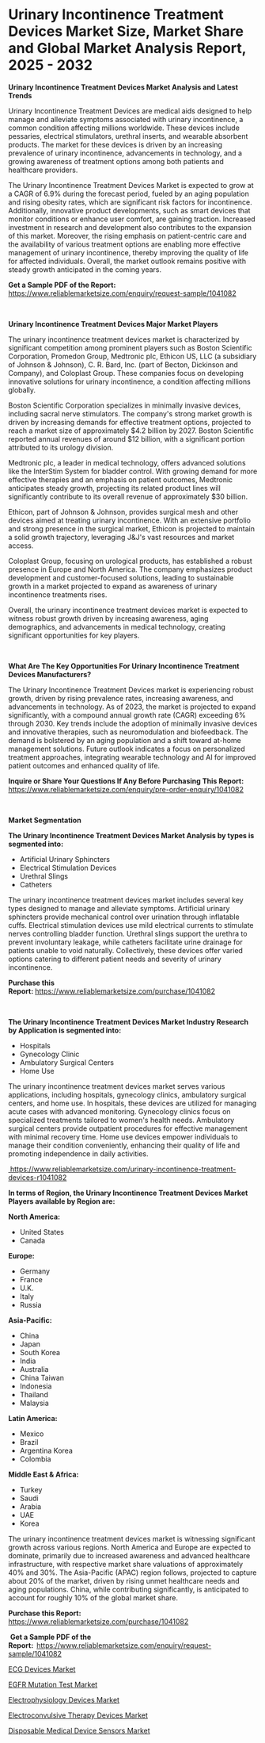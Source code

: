 <p><h1>Urinary Incontinence Treatment Devices Market Size, Market Share and Global Market Analysis Report, 2025 - 2032</h1></p><p><strong>Urinary Incontinence Treatment Devices Market Analysis and Latest Trends</strong></p>
<p><p>Urinary Incontinence Treatment Devices are medical aids designed to help manage and alleviate symptoms associated with urinary incontinence, a common condition affecting millions worldwide. These devices include pessaries, electrical stimulators, urethral inserts, and wearable absorbent products. The market for these devices is driven by an increasing prevalence of urinary incontinence, advancements in technology, and a growing awareness of treatment options among both patients and healthcare providers.</p><p>The Urinary Incontinence Treatment Devices Market is expected to grow at a CAGR of 6.9% during the forecast period, fueled by an aging population and rising obesity rates, which are significant risk factors for incontinence. Additionally, innovative product developments, such as smart devices that monitor conditions or enhance user comfort, are gaining traction. Increased investment in research and development also contributes to the expansion of this market. Moreover, the rising emphasis on patient-centric care and the availability of various treatment options are enabling more effective management of urinary incontinence, thereby improving the quality of life for affected individuals. Overall, the market outlook remains positive with steady growth anticipated in the coming years.</p></p>
<p><strong>Get a Sample PDF of the Report:&nbsp;</strong> <a href="https://www.reliablemarketsize.com/enquiry/request-sample/1041082?utm_campaign=2041&utm_medium=2&utm_source=Github&utm_content=ia&utm_term=03032025&utm_id=urinary-incontinence-treatment-devices">https://www.reliablemarketsize.com/enquiry/request-sample/1041082</a></p>
<p>&nbsp;</p>
<p><strong>Urinary Incontinence Treatment Devices Major Market Players</strong></p>
<p><p>The urinary incontinence treatment devices market is characterized by significant competition among prominent players such as Boston Scientific Corporation, Promedon Group, Medtronic plc, Ethicon US, LLC (a subsidiary of Johnson & Johnson), C. R. Bard, Inc. (part of Becton, Dickinson and Company), and Coloplast Group. These companies focus on developing innovative solutions for urinary incontinence, a condition affecting millions globally.</p><p>Boston Scientific Corporation specializes in minimally invasive devices, including sacral nerve stimulators. The company's strong market growth is driven by increasing demands for effective treatment options, projected to reach a market size of approximately $4.2 billion by 2027. Boston Scientific reported annual revenues of around $12 billion, with a significant portion attributed to its urology division.</p><p>Medtronic plc, a leader in medical technology, offers advanced solutions like the InterStim System for bladder control. With growing demand for more effective therapies and an emphasis on patient outcomes, Medtronic anticipates steady growth, projecting its related product lines will significantly contribute to its overall revenue of approximately $30 billion.</p><p>Ethicon, part of Johnson & Johnson, provides surgical mesh and other devices aimed at treating urinary incontinence. With an extensive portfolio and strong presence in the surgical market, Ethicon is projected to maintain a solid growth trajectory, leveraging J&J's vast resources and market access.</p><p>Coloplast Group, focusing on urological products, has established a robust presence in Europe and North America. The company emphasizes product development and customer-focused solutions, leading to sustainable growth in a market projected to expand as awareness of urinary incontinence treatments rises.</p><p>Overall, the urinary incontinence treatment devices market is expected to witness robust growth driven by increasing awareness, aging demographics, and advancements in medical technology, creating significant opportunities for key players.</p></p>
<p>&nbsp;</p>
<p><strong>What Are The Key Opportunities For Urinary Incontinence Treatment Devices Manufacturers?</strong></p>
<p><p>The Urinary Incontinence Treatment Devices market is experiencing robust growth, driven by rising prevalence rates, increasing awareness, and advancements in technology. As of 2023, the market is projected to expand significantly, with a compound annual growth rate (CAGR) exceeding 6% through 2030. Key trends include the adoption of minimally invasive devices and innovative therapies, such as neuromodulation and biofeedback. The demand is bolstered by an aging population and a shift toward at-home management solutions. Future outlook indicates a focus on personalized treatment approaches, integrating wearable technology and AI for improved patient outcomes and enhanced quality of life.</p></p>
<p><strong>Inquire or Share Your Questions If Any Before Purchasing This Report:</strong> <a href="https://www.reliablemarketsize.com/enquiry/pre-order-enquiry/1041082?utm_campaign=2041&utm_medium=2&utm_source=Github&utm_content=ia&utm_term=03032025&utm_id=urinary-incontinence-treatment-devices">https://www.reliablemarketsize.com/enquiry/pre-order-enquiry/1041082</a></p>
<p>&nbsp;</p>
<p><strong>Market Segmentation</strong></p>
<p><strong>The Urinary Incontinence Treatment Devices Market Analysis by types is segmented into:</strong></p>
<p><ul><li>Artificial Urinary Sphincters</li><li>Electrical Stimulation Devices</li><li>Urethral Slings</li><li>Catheters</li></ul></p>
<p><p>The urinary incontinence treatment devices market includes several key types designed to manage and alleviate symptoms. Artificial urinary sphincters provide mechanical control over urination through inflatable cuffs. Electrical stimulation devices use mild electrical currents to stimulate nerves controlling bladder function. Urethral slings support the urethra to prevent involuntary leakage, while catheters facilitate urine drainage for patients unable to void naturally. Collectively, these devices offer varied options catering to different patient needs and severity of urinary incontinence.</p></p>
<p><strong>Purchase this Report:&nbsp;</strong><a href="https://www.reliablemarketsize.com/purchase/1041082?utm_campaign=2041&utm_medium=2&utm_source=Github&utm_content=ia&utm_term=03032025&utm_id=urinary-incontinence-treatment-devices">https://www.reliablemarketsize.com/purchase/1041082</a></p>
<p>&nbsp;</p>
<p><strong>The Urinary Incontinence Treatment Devices Market Industry Research by Application is segmented into:</strong></p>
<p><ul><li>Hospitals</li><li>Gynecology Clinic</li><li>Ambulatory Surgical Centers</li><li>Home Use</li></ul></p>
<p><p>The urinary incontinence treatment devices market serves various applications, including hospitals, gynecology clinics, ambulatory surgical centers, and home use. In hospitals, these devices are utilized for managing acute cases with advanced monitoring. Gynecology clinics focus on specialized treatments tailored to women's health needs. Ambulatory surgical centers provide outpatient procedures for effective management with minimal recovery time. Home use devices empower individuals to manage their condition conveniently, enhancing their quality of life and promoting independence in daily activities.</p></p>
<p><a href="https://www.reliablemarketsize.com/urinary-incontinence-treatment-devices-r1041082?utm_campaign=2041&utm_medium=2&utm_source=Github&utm_content=ia&utm_term=03032025&utm_id=urinary-incontinence-treatment-devices">&nbsp;https://www.reliablemarketsize.com/urinary-incontinence-treatment-devices-r1041082</a></p>
<p><strong>In terms of Region, the Urinary Incontinence Treatment Devices Market Players available by Region are:</strong></p>
<p>
    <p> <strong> North America: </strong>
        <ul>
            <li>United States</li>
            <li>Canada</li>
        </ul>
        </p> 
    <p> <strong> Europe: </strong>
        <ul>
            <li>Germany</li>
            <li>France</li>
            <li>U.K.</li>
            <li>Italy</li>
            <li>Russia</li>
        </ul>
        </p> 
    <p> <strong> Asia-Pacific: </strong>
        <ul>
            <li>China</li>
            <li>Japan</li>
            <li>South Korea</li>
            <li>India</li>
            <li>Australia</li>
            <li>China Taiwan</li>
            <li>Indonesia</li>
            <li>Thailand</li>
            <li>Malaysia</li>
        </ul>
        </p> 
    <p> <strong> Latin America: </strong>
        <ul>
            <li>Mexico</li>
            <li>Brazil</li>
            <li>Argentina Korea</li>
            <li>Colombia</li>
        </ul>
        </p> 
    <p> <strong> Middle East & Africa: </strong>
        <ul>
            <li>Turkey</li>
            <li>Saudi</li>
            <li>Arabia</li>
            <li>UAE</li>
            <li>Korea</li>
        </ul>
    </p>
    </p>
<p><p>The urinary incontinence treatment devices market is witnessing significant growth across various regions. North America and Europe are expected to dominate, primarily due to increased awareness and advanced healthcare infrastructure, with respective market share valuations of approximately 40% and 30%. The Asia-Pacific (APAC) region follows, projected to capture about 20% of the market, driven by rising unmet healthcare needs and aging populations. China, while contributing significantly, is anticipated to account for roughly 10% of the global market share.</p></p>
<p><strong>Purchase this Report: </strong><a href="https://www.reliablemarketsize.com/purchase/1041082?utm_campaign=2041&utm_medium=2&utm_source=Github&utm_content=ia&utm_term=03032025&utm_id=urinary-incontinence-treatment-devices">https://www.reliablemarketsize.com/purchase/1041082</a></p>
<p>&nbsp;<strong>Get a Sample PDF of the Report:&nbsp;&nbsp;</strong><a href="https://www.reliablemarketsize.com/enquiry/request-sample/1041082?utm_campaign=2041&utm_medium=2&utm_source=Github&utm_content=ia&utm_term=03032025&utm_id=urinary-incontinence-treatment-devices">https://www.reliablemarketsize.com/enquiry/request-sample/1041082</a></p>
<p><strong></strong></p>
<p><p><a href="https://github.com/okornevonywx/Market-Research-Report-List-1/blob/main/ecg-devices-market.md?utm_campaign=2041&utm_medium=2&utm_source=Github&utm_content=ia&utm_term=03032025&utm_id=urinary-incontinence-treatment-devices">ECG Devices Market</a></p><p><a href="https://github.com/nwogudimouix/Market-Research-Report-List-1/blob/main/egfr-mutation-test-market.md?utm_campaign=2041&utm_medium=2&utm_source=Github&utm_content=ia&utm_term=03032025&utm_id=urinary-incontinence-treatment-devices">EGFR Mutation Test Market</a></p><p><a href="https://github.com/elceryaneik/Market-Research-Report-List-1/blob/main/electrophysiology-devices-market.md?utm_campaign=2041&utm_medium=2&utm_source=Github&utm_content=ia&utm_term=03032025&utm_id=urinary-incontinence-treatment-devices">Electrophysiology Devices Market</a></p><p><a href="https://github.com/sukeldrage0g/Market-Research-Report-List-1/blob/main/electroconvulsive-therapy-devices-market.md?utm_campaign=2041&utm_medium=2&utm_source=Github&utm_content=ia&utm_term=03032025&utm_id=urinary-incontinence-treatment-devices">Electroconvulsive Therapy Devices Market</a></p><p><a href="https://github.com/hervedeidadw/Market-Research-Report-List-1/blob/main/disposable-medical-device-sensors-market.md?utm_campaign=2041&utm_medium=2&utm_source=Github&utm_content=ia&utm_term=03032025&utm_id=urinary-incontinence-treatment-devices">Disposable Medical Device Sensors Market</a></p></p>
